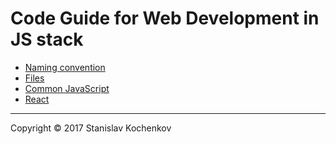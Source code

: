 # Code Guide for Web Development in JS stack

* [Naming convention](https://github.com/UserBug/codeGuide/blob/master/docs/namingConvention.md)
* [Files](https://github.com/UserBug/codeGuide/blob/master/docs/files.md)
* [Common JavaScript](https://github.com/UserBug/codeGuide/blob/master/docs/commonJavaScript.md)
* [React](https://github.com/UserBug/codeGuide/blob/master/docs/react.md)

---
Copyright © 2017 Stanislav Kochenkov 



